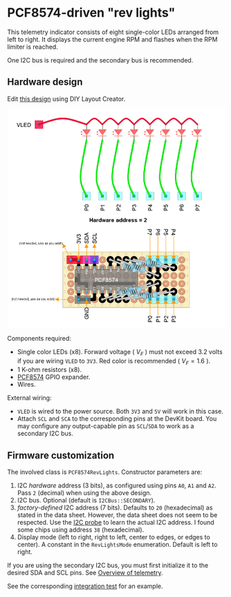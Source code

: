 # PCF8574-driven "rev lights"

This telemetry indicator consists of eight single-color LEDs
arranged from left to right.
It displays the current engine RPM and flashes when the RPM limiter is reached.

One I2C bus is required and the secondary bus is recommended.

## Hardware design

Edit [this design](./PCF8574RevLights.diy) using DIY Layout Creator.

![Circuit design](PCF8574RevLights.png)

Components required:

- Single color LEDs (x8).
  Forward voltage ( $V_F$ ) must not exceed 3.2 volts
  if you are wiring `VLED` to `3V3`.
  Red color is recommended ( $V_F=1.6$ ).
- 1 K-ohm resistors (x8).
- [PCF8574](../../esp32reference/PCF8574_datasheet.pdf) GPIO expander.
- Wires.

External wiring:

- `VLED` is wired to the power source.
  Both `3V3` and `5V` will work in this case.
- Attach `SCL` and `SCA` to the corresponding pins at the DevKit board.
  You may configure any output-capable pin as
  `SCL`/`SDA` to work as a secondary I2C bus.

## Firmware customization

The involved class is `PCF8574RevLights`.
Constructor parameters are:

1. I2C *hardware* address (3 bits),
   as configured using pins `A0`, `A1` and `A2`.
   Pass `2` (decimal) when using the above design.
2. I2C bus. Optional (default is `I2CBus::SECONDARY`).
3. *factory-defined* I2C address (7 bits).
   Defaults to `20` (hexadecimal) as stated in the data sheet.
   However, the data sheet does not seem to be respected.
   Use the [I2C probe](../../../../src/Firmware/I2C_probe/I2C_probe.ino) to learn
   the actual I2C address.
   I found some chips using  address `38` (hexadecimal).
4. Display mode (left to right, right to left, center to edges, or edges to center).
   A constant in the `RevLightsMode` enumeration.
   Default is left to right.

If you are using the secondary I2C bus,
you must first initialize it to the desired SDA and SCL pins.
See [Overview of telemetry](../../../telemetry_en.md).

See the corresponding
[integration test](../../../../src/QualityControl/IntegrationTests/TelemetryIntegrationTest/TelemetryIntegrationTest.ino)
for an example.
